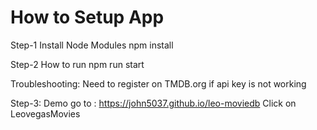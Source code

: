 # How to Setup App

Step-1 Install Node Modules
npm install

Step-2 How to run
npm run start

Troubleshooting: Need to register on TMDB.org if api key is not working

Step-3: Demo
go to : https://john5037.github.io/leo-moviedb
Click on LeovegasMovies
